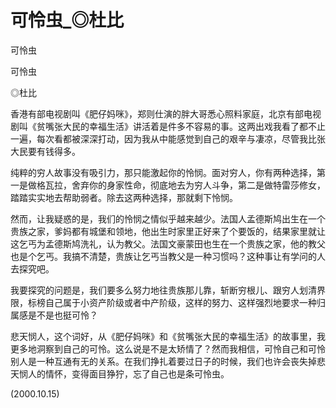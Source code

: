 # 可怜虫_◎杜比

可怜虫

可怜虫

◎杜比

香港有部电视剧叫《肥仔妈咪》，郑则仕演的胖大哥悉心照料家庭，北京有部电视剧叫《贫嘴张大民的幸福生活》讲活着是件多不容易的事。这两出戏我看了都不止一遍，每次看都被深深打动，因为我从中能感觉到自己的艰辛与凄凉，尽管我比张大民要有钱得多。

纯粹的穷人故事没有吸引力，那只能激起你的怜悯。面对穷人，你有两种选择，第一是做格瓦拉，舍弃你的身家性命，彻底地去为穷人斗争，第二是做特雷莎修女，踏踏实实地去帮助弱者。除去这两种选择，那就剩下怜悯。

然而，让我疑惑的是，我们的怜悯之情似乎越来越少。法国人孟德斯鸠出生在一个贵族之家，爹妈都有城堡和领地，他出生时家里正好来了个要饭的，结果家里就让这乞丐为孟德斯鸠洗礼，认为教父。法国文豪蒙田也生在一个贵族之家，他的教父也是个乞丐。我搞不清楚，贵族让乞丐当教父是一种习惯吗？这种事让有学问的人去探究吧。

我要探究的问题是，我们要多么努力地往贵族那儿靠，斩断穷根儿、跟穷人划清界限，标榜自己属于小资产阶级或者中产阶级，这样的努力、这样强烈地要求一种归属感是不是也挺可怜？

悲天悯人，这个词好，从《肥仔妈咪》和《贫嘴张大民的幸福生活》的故事里，我更多地洞察到自己的可怜。这么说是不是太矫情了？然而我相信，可怜自己和可怜别人是一种互通有无的关系。在我们挣扎着要过日子的时候，我们也许会丧失掉悲天悯人的情怀，变得面目狰狞，忘了自己也是条可怜虫。

(2000.10.15)